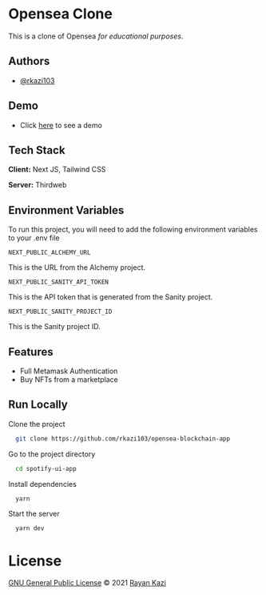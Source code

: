 # Opensea Clone

This is a clone of Opensea _for educational purposes_.
## Authors

- [@rkazi103](https://www.github.com/rkazi103)


## Demo


- Click [here](https://opensea-blockchain-app-omega.vercel.app/) to see a demo

## Tech Stack

**Client:** Next JS, Tailwind CSS

**Server:** Thirdweb


## Environment Variables

To run this project, you will need to add the following environment variables to your .env file

`NEXT_PUBLIC_ALCHEMY_URL`

This is the URL from the Alchemy project.

`NEXT_PUBLIC_SANITY_API_TOKEN`

This is the API token that is generated from the Sanity project.

`NEXT_PUBLIC_SANITY_PROJECT_ID`

This is the Sanity project ID.

## Features

- Full Metamask Authentication
- Buy NFTs from a marketplace

## Run Locally

Clone the project

```bash
  git clone https://github.com/rkazi103/opensea-blockchain-app
```

Go to the project directory

```bash
  cd spotify-ui-app
```

Install dependencies

```bash
  yarn
```

Start the server

```bash
  yarn dev
```

# License
[GNU General Public License](https://github.com/rkazi103/spotify-ui-app/blob/main/LICENSE) © 2021 [Rayan Kazi](https://github.com/rkazi103)
